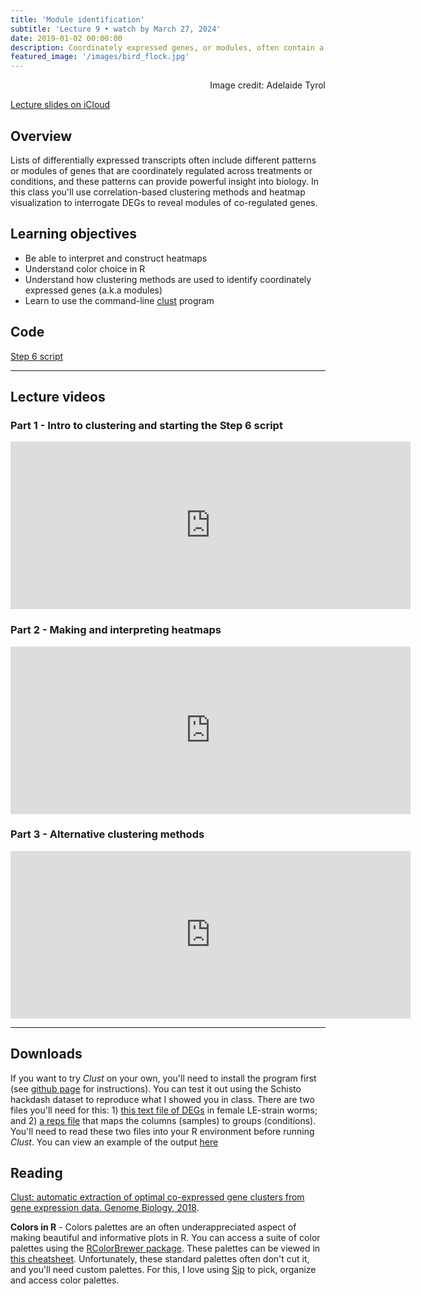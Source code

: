 ```yaml
---
title: 'Module identification'
subtitle: 'Lecture 9 • watch by March 27, 2024'
date: 2019-01-02 00:00:00
description: Coordinately expressed genes, or modules, often contain a more coherent functional signature.  We'll discuss strategies for clustering expression data to identify these modules, setting the stage for downstream functional enrichment analysis to be covered in the next class.
featured_image: '/images/bird_flock.jpg'
---
```


<div style="text-align: right"> Image credit: Adelaide Tyrol </div>

[Lecture slides on iCloud](https://www.icloud.com/keynote/0MGb9ZuG55gjG_Ly7eMC1kKFQ#Lecture10%5Fmodules)

## Overview

Lists of differentially expressed transcripts often include different patterns or modules of genes that are coordinately regulated across treatments or conditions, and these patterns can provide powerful insight into biology.  In this class you'll use correlation-based clustering methods and heatmap visualization to interrogate DEGs to reveal modules of co-regulated genes.

## Learning objectives

* Be able to interpret and construct heatmaps
* Understand color choice in R
* Understand how clustering methods are used to identify coordinately expressed genes (a.k.a modules)
* Learn to use the command-line [clust](https://github.com/BaselAbujamous/clust) program

## Code

[Step 6 script](http://DIYtranscriptomics.github.io/Code/files/Step6_modules.R)

---

## Lecture videos

### Part 1 - Intro to clustering and starting the Step 6 script

<iframe src="https://player.vimeo.com/video/420768891" width="640" height="268" frameborder="0" allow="autoplay; fullscreen" allowfullscreen></iframe>

### Part 2 - Making and interpreting heatmaps

<iframe src="https://player.vimeo.com/video/420785250" width="640" height="268" frameborder="0" allow="autoplay; fullscreen" allowfullscreen></iframe>

### Part 3 - Alternative clustering methods

<iframe src="https://player.vimeo.com/video/420793600" width="640" height="268" frameborder="0" allow="autoplay; fullscreen" allowfullscreen></iframe>

---

## Downloads

If you want to try *Clust* on your own, you'll need to install the program first (see [github page](https://github.com/BaselAbujamous/clust) for instructions).  You can test it out using the Schisto hackdash dataset to reproduce what I showed you in class.  There are two files you'll need for this: 1) [this text file of DEGs](https://drive.google.com/open?id=1OgrR7YbSuhbFxvwvGdHLRViJixWr2bGZ) in female LE-strain worms; and 2) [a reps file](https://drive.google.com/open?id=1qv5x-MHqg-bh9OllAf-JsE1eB-AkEgIC) that maps the columns (samples) to groups (conditions).  You'll need to read these two files into your R environment before running *Clust*.  You can view an example of the output [here](https://drive.google.com/open?id=1BWVl42rhzC1Kd7GA5JF0OwX73bAUd_mm)

## Reading

[Clust: automatic extraction of optimal co-expressed gene clusters from gene expression data. Genome Biology, 2018](https://doi.org/10.1186/s13059-018-1536-8).


**Colors in R** - Colors palettes are an often underappreciated aspect of making beautiful and informative plots in R. You can access a suite of color palettes using the [RColorBrewer package](http://colorbrewer2.org).  These palettes can be viewed in [this cheatsheet](http://DIYtranscriptomics.github.io/Reading/files/colorbrewerPalettes.pdf).  Unfortunately, these standard palettes often don't cut it, and you'll need custom palettes. For this, I love using [Sip](https://sipapp.io/) to pick, organize and access color palettes.


